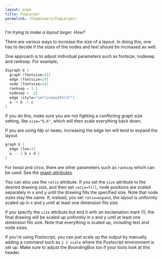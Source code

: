 ```yaml
---
layout: page
title: FaqLarger
permalink: /FaqAnswers/FaqLarger/
---
```


*I'm trying to make a layout larger. How?*

There are various ways to increase the size of a layout. In doing this, one has to decide if the sizes of the nodes and text should be increased as well.

One approach is to adjust individual parameters such as fontsize, nodesep and ranksep. For example,

````C++
digraph G {
  graph [fontsize=24]
  edge [fontsize=24]
  node [fontsize=24]
  ranksep = 1.5
  nodesep = .25
  edge [style="setlinewidth(3)"]
  a -> b -> c
}
````

If you do this, make sure you are not fighting a conflicting graph size 
setting, like `size="6,6"`, which will then scale everything back down.

If you are using fdp or neato, increasing the edge len will tend to expand the layout.

````C++
graph G {
  edge [len=3]
  a -- { b c d }
}
````

For twopi and circo, there are other parameters such as `ranksep` which can be 
used. See the [graph attributes](../../_pages/doc/info/attrs.html).

You can also use the `ratio` attribute. If you set the `size` attribute to the 
desired drawing size, and then set `ratio=fill`, node positions are scaled 
separately in x and y until the drawing fills the specified size. Note that 
node sizes stay the same. If, instead, you set `ratio=expand`, the layout is 
uniformly scaled up in x and y until at least one dimension fits size.

If you specify the `size` attribute but end it with an exclamation mark (!), 
the final drawing will be scaled up uniformly in x and y until at least one 
dimension fits size. Note that everything is scaled up, including text and 
node sizes.

If you're using Postscript, you can just scale up the output by manually 
adding a command such as `2 2 scale` where the Postscript environment is set 
up. Make sure to adjust the BoundingBox too if your tools look at this header.


